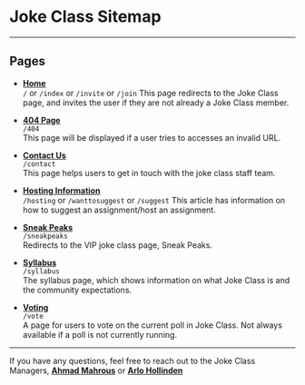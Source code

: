 # Joke Class Sitemap

---

## Pages

- [**Home**](/)  
  `/` or `/index` or `/invite` or `/join`
  This page redirects to the Joke Class page, and invites the user if they are not already a Joke Class member.


- [**404 Page**](/404)  
  `/404`  
  This page will be displayed if a user tries to accesses an invalid URL.


- [**Contact Us**](/contact)  
  `/contact`  
  This page helps users to get in touch with the joke class staff team.


- [**Hosting Information**](/hosting)  
  `/hosting`  or `/wanttosuggest` or `/suggest`
  This article has information on how to suggest an assignment/host an assignment.


- [**Sneak Peaks**](/sneakpeaks)  
  `/sneakpeaks`  
  Redirects to the VIP joke class page, Sneak Peaks.


- [**Syllabus**](/syllabus)  
  `/syllabus`  
  The syllabus page, which shows information on what Joke Class is and the community expectations.


- [**Voting**](/vote)  
  `/vote`  
  A page for users to vote on the current poll in Joke Class. Not always available if a poll is not currently running.


---


If you have any questions, feel free to reach out to the Joke Class Managers, **[Ahmad Mahrous](mailto:amah853+jokeclass@stu.op97.org)** or **[Arlo Hollinden](mailto:ahol437+jokeclass@stu.op97.org)**

